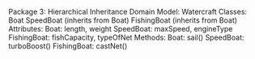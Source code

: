 Package 3: Hierarchical Inheritance
Domain Model: Watercraft
Classes:
Boat
SpeedBoat (inherits from Boat)
FishingBoat (inherits from Boat)
Attributes:
Boat: length, weight
SpeedBoat: maxSpeed, engineType
FishingBoat: fishCapacity, typeOfNet
Methods:
Boat: sail()
SpeedBoat: turboBoost()
FishingBoat: castNet()